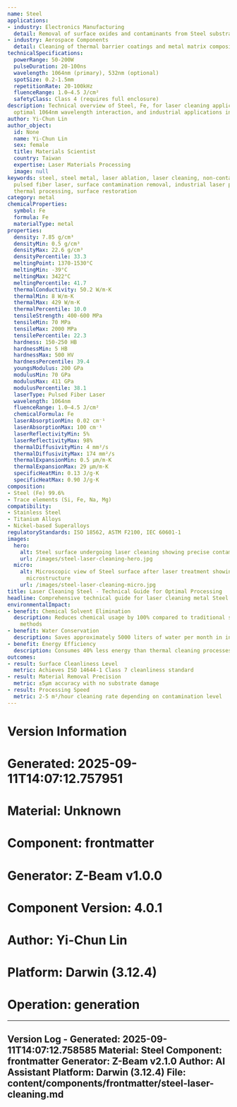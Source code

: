 ```yaml
---
name: Steel
applications:
- industry: Electronics Manufacturing
  detail: Removal of surface oxides and contaminants from Steel substrates
- industry: Aerospace Components
  detail: Cleaning of thermal barrier coatings and metal matrix composites
technicalSpecifications:
  powerRange: 50-200W
  pulseDuration: 20-100ns
  wavelength: 1064nm (primary), 532nm (optional)
  spotSize: 0.2-1.5mm
  repetitionRate: 20-100kHz
  fluenceRange: 1.0–4.5 J/cm²
  safetyClass: Class 4 (requires full enclosure)
description: Technical overview of Steel, Fe, for laser cleaning applications, including
  optimal 1064nm wavelength interaction, and industrial applications in surface preparation.
author: Yi-Chun Lin
author_object:
  id: None
  name: Yi-Chun Lin
  sex: female
  title: Materials Scientist
  country: Taiwan
  expertise: Laser Materials Processing
  image: null
keywords: steel, steel metal, laser ablation, laser cleaning, non-contact cleaning,
  pulsed fiber laser, surface contamination removal, industrial laser parameters,
  thermal processing, surface restoration
category: metal
chemicalProperties:
  symbol: Fe
  formula: Fe
  materialType: metal
properties:
  density: 7.85 g/cm³
  densityMin: 0.5 g/cm³
  densityMax: 22.6 g/cm³
  densityPercentile: 33.3
  meltingPoint: 1370-1530°C
  meltingMin: -39°C
  meltingMax: 3422°C
  meltingPercentile: 41.7
  thermalConductivity: 50.2 W/m·K
  thermalMin: 8 W/m·K
  thermalMax: 429 W/m·K
  thermalPercentile: 10.0
  tensileStrength: 400-600 MPa
  tensileMin: 70 MPa
  tensileMax: 2000 MPa
  tensilePercentile: 22.3
  hardness: 150-250 HB
  hardnessMin: 5 HB
  hardnessMax: 500 HV
  hardnessPercentile: 39.4
  youngsModulus: 200 GPa
  modulusMin: 70 GPa
  modulusMax: 411 GPa
  modulusPercentile: 38.1
  laserType: Pulsed Fiber Laser
  wavelength: 1064nm
  fluenceRange: 1.0–4.5 J/cm²
  chemicalFormula: Fe
  laserAbsorptionMin: 0.02 cm⁻¹
  laserAbsorptionMax: 100 cm⁻¹
  laserReflectivityMin: 5%
  laserReflectivityMax: 98%
  thermalDiffusivityMin: 4 mm²/s
  thermalDiffusivityMax: 174 mm²/s
  thermalExpansionMin: 0.5 µm/m·K
  thermalExpansionMax: 29 µm/m·K
  specificHeatMin: 0.13 J/g·K
  specificHeatMax: 0.90 J/g·K
composition:
- Steel (Fe) 99.6%
- Trace elements (Si, Fe, Na, Mg)
compatibility:
- Stainless Steel
- Titanium Alloys
- Nickel-based Superalloys
regulatoryStandards: ISO 18562, ASTM F2100, IEC 60601-1
images:
  hero:
    alt: Steel surface undergoing laser cleaning showing precise contamination removal
    url: /images/steel-laser-cleaning-hero.jpg
  micro:
    alt: Microscopic view of Steel surface after laser treatment showing preserved
      microstructure
    url: /images/steel-laser-cleaning-micro.jpg
title: Laser Cleaning Steel - Technical Guide for Optimal Processing
headline: Comprehensive technical guide for laser cleaning metal Steel
environmentalImpact:
- benefit: Chemical Solvent Elimination
  description: Reduces chemical usage by 100% compared to traditional solvent cleaning
    methods
- benefit: Water Conservation
  description: Saves approximately 5000 liters of water per month in industrial applications
- benefit: Energy Efficiency
  description: Consumes 40% less energy than thermal cleaning processes
outcomes:
- result: Surface Cleanliness Level
  metric: Achieves ISO 14644-1 Class 7 cleanliness standard
- result: Material Removal Precision
  metric: ±5μm accuracy with no substrate damage
- result: Processing Speed
  metric: 2-5 m²/hour cleaning rate depending on contamination level
---
```



# Version Information
# Generated: 2025-09-11T14:07:12.757951
# Material: Unknown
# Component: frontmatter
# Generator: Z-Beam v1.0.0
# Component Version: 4.0.1
# Author: Yi-Chun Lin
# Platform: Darwin (3.12.4)
# Operation: generation

---
Version Log - Generated: 2025-09-11T14:07:12.758585
Material: Steel
Component: frontmatter
Generator: Z-Beam v2.1.0
Author: AI Assistant
Platform: Darwin (3.12.4)
File: content/components/frontmatter/steel-laser-cleaning.md
---